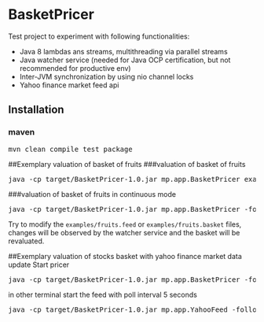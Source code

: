 BasketPricer
============

Test project to experiment with following functionalities:
* Java 8 lambdas ans streams, multithreading via parallel streams
* Java watcher service (needed for Java OCP certification, but not recommended for productive env)
* Inter-JVM synchronization by using nio channel locks
* Yahoo finance market feed api

## Installation
### maven
<pre>mvn clean compile test package</pre>

##Exemplary valuation of basket of fruits
###valuation of basket of fruits
<pre>java -cp target/BasketPricer-1.0.jar mp.app.BasketPricer examples/fruits</pre>

###valuation of basket of fruits in continuous mode
<pre>java -cp target/BasketPricer-1.0.jar mp.app.BasketPricer -follow examples/fruits</pre>
Try to modify the `examples/fruits.feed` or `examples/fruits.basket` files, changes will be observed by the watcher service and the basket will be revaluated.

##Exemplary valuation of stocks basket with yahoo finance market data update 
Start pricer
<pre>java -cp target/BasketPricer-1.0.jar mp.app.BasketPricer -follow examples/tech</pre>
in other terminal start the feed with poll interval 5 seconds
<pre>java -cp target/BasketPricer-1.0.jar mp.app.YahooFeed -follow -delay 5 examples/tech</pre>
